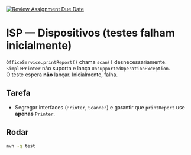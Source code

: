 [![Review Assignment Due Date](https://classroom.github.com/assets/deadline-readme-button-22041afd0340ce965d47ae6ef1cefeee28c7c493a6346c4f15d667ab976d596c.svg)](https://classroom.github.com/a/_8NEdSwV)
# ISP — Dispositivos (testes falham inicialmente)

`OfficeService.printReport()` chama `scan()` desnecessariamente. `SimplePrinter` não suporta e lança `UnsupportedOperationException`.  
O teste espera **não** lançar. Inicialmente, falha.

## Tarefa
- Segregar interfaces (`Printer`, `Scanner`) e garantir que `printReport` use **apenas** `Printer`.

## Rodar
```bash
mvn -q test
```
